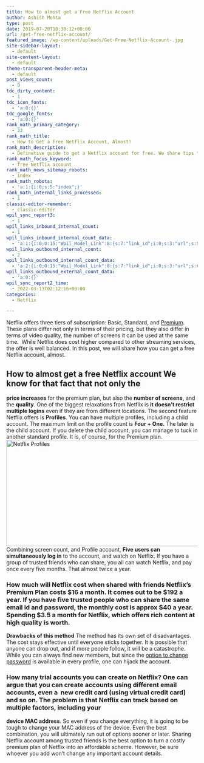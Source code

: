 ```yaml
---
title: How to almost get a Free Netflix Account
author: Ashish Mohta
type: post
date: 2019-07-20T10:30:12+00:00
url: /get-free-netflix-account/
featured_image: /wp-content/uploads/Get-Free-Netflix-Account-.jpg
site-sidebar-layout:
  - default
site-content-layout:
  - default
theme-transparent-header-meta:
  - default
post_views_count:
  - 9
tdc_dirty_content:
  - 1
tdc_icon_fonts:
  - 'a:0:{}'
tdc_google_fonts:
  - 'a:0:{}'
rank_math_primary_category:
  - 33
rank_math_title:
  - How to Get a Free Netflix Account, Almost!
rank_math_description:
  - Definetive guide to get a Netflix account for free. We share tips that will effetively reduce the cost of premium plan of Netflix and make it more affordable.
rank_math_focus_keyword:
  - free Netflix account
rank_math_news_sitemap_robots:
  - index
rank_math_robots:
  - 'a:1:{i:0;s:5:"index";}'
rank_math_internal_links_processed:
  - 1
classic-editor-remember:
  - classic-editor
wpil_sync_report3:
  - 1
wpil_links_inbound_internal_count:
  - 1
wpil_links_inbound_internal_count_data:
  - 'a:1:{i:0;O:15:"Wpil_Model_Link":8:{s:7:"link_id";i:0;s:3:"url";s:54:"https://www.technetguide.com/get-free-netflix-account/";s:4:"host";s:16:"technetguide.com";s:8:"internal";b:1;s:4:"post";O:15:"Wpil_Model_Post":9:{s:2:"id";s:2:"39";s:5:"title";N;s:4:"type";s:4:"post";s:6:"status";N;s:7:"content";N;s:5:"links";N;s:4:"slug";N;s:6:"clicks";N;s:8:"position";N;}s:6:"anchor";s:15:"Netflix account";s:15:"added_by_plugin";b:0;s:8:"location";s:7:"content";}}'
wpil_links_outbound_internal_count:
  - 2
wpil_links_outbound_internal_count_data:
  - 'a:2:{i:0;O:15:"Wpil_Model_Link":8:{s:7:"link_id";i:0;s:3:"url";s:64:"https://www.technetguide.com/how-to-stream-4k-videos-on-netflix/";s:4:"host";s:16:"technetguide.com";s:8:"internal";b:1;s:4:"post";O:15:"Wpil_Model_Post":9:{s:2:"id";i:31;s:5:"title";N;s:4:"type";s:4:"post";s:6:"status";N;s:7:"content";N;s:5:"links";N;s:4:"slug";N;s:6:"clicks";N;s:8:"position";N;}s:6:"anchor";s:7:"Premium";s:15:"added_by_plugin";b:0;s:8:"location";s:7:"content";}i:1;O:15:"Wpil_Model_Link":8:{s:7:"link_id";i:0;s:3:"url";s:61:"https://www.technetguide.com/netflix-how-deauthorize-devices/";s:4:"host";s:16:"technetguide.com";s:8:"internal";b:1;s:4:"post";O:15:"Wpil_Model_Post":9:{s:2:"id";i:35;s:5:"title";N;s:4:"type";s:4:"post";s:6:"status";N;s:7:"content";N;s:5:"links";N;s:4:"slug";N;s:6:"clicks";N;s:8:"position";N;}s:6:"anchor";s:25:"option to change password";s:15:"added_by_plugin";b:0;s:8:"location";s:7:"content";}}'
wpil_links_outbound_external_count_data:
  - 'a:0:{}'
wpil_sync_report2_time:
  - 2022-03-13T02:12:16+00:00
categories:
  - Netflix

---
```

Netflix offers three tiers of subscription: Basic, Standard, and [Premium][1]. These plans differ not only in terms of their pricing, but they also differ in terms of video quality, the number of screens it can be used at the same time.  While Netflix does cost higher compared to other streaming services, the offer is well balanced. In this post, we will share how you can get a free Netflix account, almost. 

## How to almost get a free Netflix account We know for that fact that not only the 

**price increases** for the premium plan, but also the **number of screens,** and the **quality**. One of the biggest relaxations from Netflix is **it doesn&#8217;t restrict multiple logins** even if they are from different locations. The second feature Netflix offers is **Profiles**. You can have multiple profiles, including a child account. The maximum limit on the profile count is **Four + One.** The later is the child account. If you delete the child account, you can manage to tuck in another standard profile. It is, of course, for the Premium plan.<img decoding="async" loading="lazy" class="aligncenter wp-image-382 size-large" src="https://www.technetguide.com/wp-content/uploads/Netflix-Profiles-600x280.png" alt="Netflix Profiles" width="600" height="280" srcset="https://www.technetguide.com/wp-content/uploads/Netflix-Profiles-600x280.png 600w, https://www.technetguide.com/wp-content/uploads/Netflix-Profiles-300x140.png 300w, https://www.technetguide.com/wp-content/uploads/Netflix-Profiles-768x359.png 768w, https://www.technetguide.com/wp-content/uploads/Netflix-Profiles-696x325.png 696w, https://www.technetguide.com/wp-content/uploads/Netflix-Profiles-1068x499.png 1068w, https://www.technetguide.com/wp-content/uploads/Netflix-Profiles-899x420.png 899w, https://www.technetguide.com/wp-content/uploads/Netflix-Profiles.png 1363w" sizes="(max-width: 600px) 100vw, 600px" /> Combining screen count, and Profile account, **Five users can simultaneously log in** to the account, and watch on Netflix. If you have a group of trusted friends who can share, you all can watch Netflix, and pay once every five months. That almost twice a year. 

### How much will Netflix cost when shared with friends Netflix&#8217;s Premium Plan costs $16 a month. It comes out to be $192 a year. If you have five trusted people who can share the same email id and password, the monthly cost is approx $40 a year. Spending $3.5 a month for Netflix, which offers rich content at high quality is worth. 

**Drawbacks of this method** The method has its own set of disadvantages. The cost stays effective until everyone sticks together. It is possible that anyone can drop out, and if more people follow, it will be a catastrophe. While you can always find new members, but since the [option to change password][2] is available in every profile, one can hijack the account. 

### How many trial accounts you can create on Netflix? One can argue that you can create accounts using different email accounts, even a  new credit card (using virtual credit card) and so on. The problem is that Netflix can track based on multiple factors, including your 

**device MAC address**. So even if you change everything, it is going to be tough to change your MAC address of the device. Even the best combination, you will ultimately run out of options sooner or later. Sharing Netflix account among trusted friends is the best option to turn a costly premium plan of Netflix into an affordable scheme. However, be sure whoever you add won&#8217;t change any important account details.

 [1]: https://www.technetguide.com/how-to-stream-4k-videos-on-netflix/
 [2]: https://www.technetguide.com/netflix-how-deauthorize-devices/
